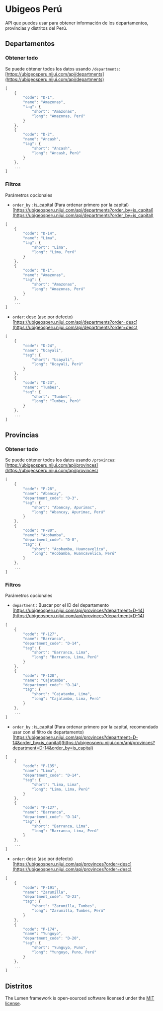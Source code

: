 # Ubigeos Perú

API que puedes usar para obtener información de los departamentos, provincias y distritos del Perú.

## Departamentos
### Obtener todo
Se puede obtener todos los datos usando `/departments`: [https://ubigeosperu.nijui.com/api/departments](https://ubigeosperu.nijui.com/api/departments)
```js
[
    {
        "code": "D-1",
        "name": "Amazonas",
        "tag": {
            "short": "Amazonas",
            "long": "Amazonas, Perú"
        }
    },
    {
        "code": "D-2",
        "name": "Ancash",
        "tag": {
            "short": "Ancash",
            "long": "Ancash, Perú"
        }
    },
    ...
]
```

### Filtros

Parámetros opcionales
- `order_by` : is_capital (Para ordenar primero por la capital) [https://ubigeosperu.nijui.com/api/departments?order_by=is_capital](https://ubigeosperu.nijui.com/api/departments?order_by=is_capital)
```js
[
    {
        "code": "D-14",
        "name": "Lima",
        "tag": {
            "short": "Lima",
            "long": "Lima, Perú"
        }
    },
    {
        "code": "D-1",
        "name": "Amazonas",
        "tag": {
            "short": "Amazonas",
            "long": "Amazonas, Perú"
        }
    },
    ...
]
```
- `order`: desc (asc por defecto) [https://ubigeosperu.nijui.com/api/departments?order=desc](https://ubigeosperu.nijui.com/api/departments?order=desc)

```js
[
    {
        "code": "D-24",
        "name": "Ucayali",
        "tag": {
            "short": "Ucayali",
            "long": "Ucayali, Perú"
        }
    },
    {
        "code": "D-23",
        "name": "Tumbes",
        "tag": {
            "short": "Tumbes",
            "long": "Tumbes, Perú"
        }
    },
    ...
]
```

## Provincias

### Obtener todo
Se puede obtener todos los datos usando `/provinces`: [https://ubigeosperu.nijui.com/api/provinces](https://ubigeosperu.nijui.com/api/provinces)
```js
[
    {
        "code": "P-28",
        "name": "Abancay",
        "department_code": "D-3",
        "tag": {
            "short": "Abancay, Apurimac",
            "long": "Abancay, Apurimac, Perú"
        }
    },
    {
        "code": "P-80",
        "name": "Acobamba",
        "department_code": "D-8",
        "tag": {
            "short": "Acobamba, Huancavelica",
            "long": "Acobamba, Huancavelica, Perú"
        }
    },
    ...
]
```

### Filtros
Parámetros opcionales
- `department` : Buscar por el ID del departamento [https://ubigeosperu.nijui.com/api/provinces?department=D-14](https://ubigeosperu.nijui.com/api/provinces?department=D-14)
```js
[
    {
        "code": "P-127",
        "name": "Barranca",
        "department_code": "D-14",
        "tag": {
            "short": "Barranca, Lima",
            "long": "Barranca, Lima, Perú"
        }
    },
    {
        "code": "P-128",
        "name": "Cajatambo",
        "department_code": "D-14",
        "tag": {
            "short": "Cajatambo, Lima",
            "long": "Cajatambo, Lima, Perú"
        }
    },
    ...
]
```
- `order_by` : is_capital (Para ordenar primero por la capital, recomendado usar con el filtro de departamento) [https://ubigeosperu.nijui.com/api/provinces?department=D-14&order_by=is_capital](https://ubigeosperu.nijui.com/api/provinces?department=D-14&order_by=is_capital)
```js
[
    {
        "code": "P-135",
        "name": "Lima",
        "department_code": "D-14",
        "tag": {
            "short": "Lima, Lima",
            "long": "Lima, Lima, Perú"
        }
    },
    {
        "code": "P-127",
        "name": "Barranca",
        "department_code": "D-14",
        "tag": {
            "short": "Barranca, Lima",
            "long": "Barranca, Lima, Perú"
        }
    },
    ...
]
```
- `order`: desc (asc por defecto) [https://ubigeosperu.nijui.com/api/provinces?order=desc](https://ubigeosperu.nijui.com/api/provinces?order=desc)

```js
[
    {
        "code": "P-191",
        "name": "Zarumilla",
        "department_code": "D-23",
        "tag": {
            "short": "Zarumilla, Tumbes",
            "long": "Zarumilla, Tumbes, Perú"
        }
    },
    {
        "code": "P-174",
        "name": "Yunguyo",
        "department_code": "D-20",
        "tag": {
            "short": "Yunguyo, Puno",
            "long": "Yunguyo, Puno, Perú"
        }
    },
    ...
]
```

## Distritos

The Lumen framework is open-sourced software licensed under the [MIT license](https://opensource.org/licenses/MIT).
